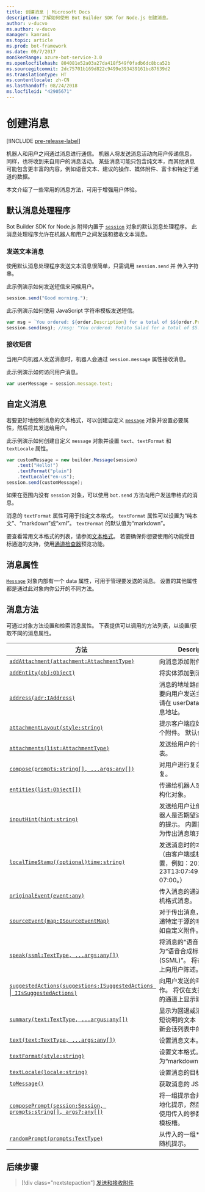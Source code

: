 ```yaml
---
title: 创建消息 | Microsoft Docs
description: 了解如何使用 Bot Builder SDK for Node.js 创建消息。
author: v-ducvo
ms.author: v-ducvo
manager: kamrani
ms.topic: article
ms.prod: bot-framework
ms.date: 09/7/2017
monikerRange: azure-bot-service-3.0
ms.openlocfilehash: 804081e52a03a27da418f549f0fadb6dc8bca52b
ms.sourcegitcommit: 2dc75701b169d822c9499e393439161bc87639d2
ms.translationtype: HT
ms.contentlocale: zh-CN
ms.lasthandoff: 08/24/2018
ms.locfileid: "42905671"
---
```

# <a name="create-messages"></a>创建消息

[!INCLUDE [pre-release-label](../includes/pre-release-label-v3.md)]

机器人和用户之间通过消息进行通信。 机器人将发送消息活动向用户传递信息，同样，也将收到来自用户的消息活动。 某些消息可能只包含纯文本，而其他消息可能包含更丰富的内容，例如语音文本、建议的操作、媒体附件、富卡和特定于通道的数据。

本文介绍了一些常用的消息方法，可用于增强用户体验。

## <a name="default-message-handler"></a>默认消息处理程序

Bot Builder SDK for Node.js 附带内置于 [`session`](https://docs.botframework.com/en-us/node/builder/chat-reference/classes/_botbuilder_d_.session.html) 对象的默认消息处理程序。 此消息处理程序允许在机器人和用户之间发送和接收文本消息。

### <a name="send-a-text-message"></a>发送文本消息

使用默认消息处理程序发送文本消息很简单，只需调用 `session.send` 并 传入字符串。

此示例演示如何发送短信来问候用户。
```javascript
session.send("Good morning.");
```

此示例演示如何使用 JavaScript 字符串模板发送短信。
```javascript
var msg = `You ordered: ${order.Description} for a total of $${order.Price}.`;
session.send(msg); //msg: "You ordered: Potato Salad for a total of $5.99."
```

### <a name="receive-a-text-message"></a>接收短信

当用户向机器人发送消息时，机器人会通过 `session.message` 属性接收消息。

此示例演示如何访问用户消息。
```javascript
var userMessage = session.message.text;
```

## <a name="customizing-a-message"></a>自定义消息

若要更好地控制消息的文本格式，可以创建自定义 [`message`](https://docs.botframework.com/en-us/node/builder/chat-reference/classes/_botbuilder_d_.message.html) 对象并设置必要属性，然后将其发送给用户。

此示例演示如何创建自定义 `message` 对象并设置 `text`、`textFormat` 和 `textLocale` 属性。

```javascript
var customMessage = new builder.Message(session)
    .text("Hello!")
    .textFormat("plain")
    .textLocale("en-us");
session.send(customMessage);
```

如果在范围内没有 `session` 对象，可以使用 `bot.send` 方法向用户发送带格式的消息。

消息的 `textFormat` 属性可用于指定文本格式。 `textFormat` 属性可以设置为“纯本文”、“markdown”或“xml”。 `textFormat` 的默认值为“markdown”。 

要查看常用文本格式的列表，请参阅[文本格式](../bot-service-channel-inspector.md#text-formatting)。 若要确保你想要使用的功能受目标通道的支持，使用[通道检查器](../bot-service-channel-inspector.md)预览功能。

## <a name="message-property"></a>消息属性

[`Message`](https://docs.botframework.com/en-us/node/builder/chat-reference/classes/_botbuilder_d_.message.html) 对象内部有一个 data 属性，可用于管理要发送的消息。 设置的其他属性都是通过此对象向你公开的不同方法。 

## <a name="message-methods"></a>消息方法

可通过对象方法设置和检索消息属性。 下表提供可以调用的方法列表，以设置/获取不同的消息属性。

| 方法 | Description |
| ---- | ---- | 
| [`addAttachment(attachment:AttachmentType)`](https://docs.botframework.com/en-us/node/builder/chat-reference/classes/_botbuilder_d_.message.html#addattachment) | 向消息添加附件|
| [`addEntity(obj:Object)`](https://docs.botframework.com/en-us/node/builder/chat-reference/classes/_botbuilder_d_.message.html#addentity) | 将实体添加到消息。 |
| [`address(adr:IAddress)`](https://docs.botframework.com/en-us/node/builder/chat-reference/classes/_botbuilder_d_.message.html#address) | 消息的地址路由信息。 若要向用户发送主动消息，请在 userData 包中保存消息地址。 |
| [`attachmentLayout(style:string)`](https://docs.botframework.com/en-us/node/builder/chat-reference/classes/_botbuilder_d_.message.html#attachmentlayout) | 提示客户端应如何布局多个附件。 默认值为“list”。 |
| [`attachments(list:AttachmentType)`](https://docs.botframework.com/en-us/node/builder/chat-reference/classes/_botbuilder_d_.message.html#attachments) | 发送给用户的卡或图像列表。 |
| [`compose(prompts:string[], ...args:any[])`](https://docs.botframework.com/en-us/node/builder/chat-reference/classes/_botbuilder_d_.message.html#compose) | 对用户进行复杂随机回复。 |
| [`entities(list:Object[])`](https://docs.botframework.com/en-us/node/builder/chat-reference/classes/_botbuilder_d_.message.html#entities) | 传递给机器人或用户的结构化对象。 |
| [`inputHint(hint:string)`](https://docs.botframework.com/en-us/node/builder/chat-reference/classes/_botbuilder_d_.message.html#inputhint) | 发送给用户让他们知道机器人是否期望进一步输入的提示。 内置提示会自动为传出消息填充此值。 |
| [`localTimeStamp((optional)time:string)`](https://docs.botframework.com/en-us/node/builder/chat-reference/classes/_botbuilder_d_.message.html#localtimestamp) | 发送消息时的本地时间（由客户端或机器人设置，例如：2016-09-23T13:07:49.4714686-07:00。） |
| [`originalEvent(event:any)`](https://docs.botframework.com/en-us/node/builder/chat-reference/classes/_botbuilder_d_.message.html#originalevent) | 传入消息的通道的原始/本机格式消息。 |
| [`sourceEvent(map:ISourceEventMap)`](https://docs.botframework.com/en-us/node/builder/chat-reference/classes/_botbuilder_d_.message.html#sourceevent) | 对于传出消息，可用来传递特定于源的事件数据，如自定义附件。 |
| [`speak(ssml:TextType, ...args:any[])`](https://docs.botframework.com/en-us/node/builder/chat-reference/classes/_botbuilder_d_.message.html#speak) | 将消息的“语音”字段设置为“语音合成标记语言 (SSML)”。 将在支持设备上向用户陈述。 |
| [`suggestedActions(suggestions:ISuggestedActions `&#124;` IIsSuggestedActions)`](https://docs.botframework.com/en-us/node/builder/chat-reference/classes/_botbuilder_d_.message.html#suggestedactions) | 向用户发送的可选建议操作。 将仅在支持建议操作的通道上显示建议操作。 |
| [`summary(text:TextType, ...argus:any[])`](https://docs.botframework.com/en-us/node/builder/chat-reference/classes/_botbuilder_d_.message.html#summary) | 显示为回退或消息内容简短说明的文本（例如：最新会话列表中的文本。） |
| [`text(text:TextType, ...args:any[])`](https://docs.botframework.com/en-us/node/builder/chat-reference/classes/_botbuilder_d_.message.html#text) | 设置消息文本。 |
| [`textFormat(style:string)`](https://docs.botframework.com/en-us/node/builder/chat-reference/classes/_botbuilder_d_.message.html#textformat) | 设置文本格式。 默认格式为“markdown”。 |
| [`textLocale(locale:string)`](https://docs.botframework.com/en-us/node/builder/chat-reference/classes/_botbuilder_d_.message.html#textlocale) | 设置消息的目标语言。 |
| [`toMessage()`](https://docs.botframework.com/en-us/node/builder/chat-reference/classes/_botbuilder_d_.message.html#tomessage) | 获取消息的 JSON。 |
| [`composePrompt(session:Session, prompts:string[], args?:any[])`](https://docs.botframework.com/en-us/node/builder/chat-reference/classes/_botbuilder_d_.message.html#composeprompt-1) | 将一组提示合并成单个本地化提示，然后根据需要使用传入的参数填充提示模板槽。 |
| [`randomPrompt(prompts:TextType)`](https://docs.botframework.com/en-us/node/builder/chat-reference/classes/_botbuilder_d_.message.html#randomprompt) | 从传入的一组*提示中获取随机提示。 |

## <a name="next-step"></a>后续步骤

> [!div class="nextstepaction"]
> [发送和接收附件](bot-builder-nodejs-send-receive-attachments.md)

